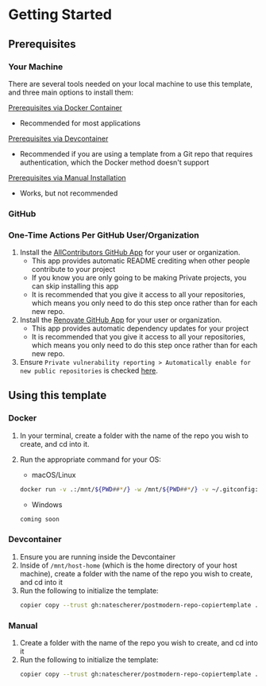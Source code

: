 # Getting Started

## Prerequisites

### Your Machine

There are several tools needed on your local machine to use this template, and three main options to install them:

[Prerequisites via Docker Container](prereqs/docker/prereqs_docker.md)
- Recommended for most applications

[Prerequisites via Devcontainer](prereqs/devcontainer/prereqs_devcontainer.md)
- Recommended if you are using a template from a Git repo that requires authentication, which the Docker method doesn't support

[Prerequisites via Manual Installation](prereqs/manual/prereqs_manual.md)
- Works, but not recommended
### GitHub

### One-Time Actions Per GitHub User/Organization

1. Install the [AllContributors GitHub App](https://github.com/apps/allcontributors/installations/new) for your user or organization.
   - This app provides automatic README crediting when other people contribute to your project
   - If you know you are only going to be making Private projects, you can skip installing this app
   - It is recommended that you give it access to all your repositories, which means you only need to do this step once rather than for each new repo.
1. Install the [Renovate GitHub App](https://github.com/apps/renovate) for your user or organization.
   - This app provides automatic dependency updates for your project
   - It is recommended that you give it access to all your repositories, which means you only need to do this step once rather than for each new repo.
1. Ensure `Private vulnerability reporting > Automatically enable for new public repositories` is checked [here](https://github.com/settings/security_analysis).
## Using this template

### Docker

1. In your terminal, create a folder with the name of the repo you wish to create, and cd into it.
2. Run the appropriate command for your OS:
   - macOS/Linux

   ```bash
   docker run -v .:/mnt/${PWD##*/} -w /mnt/${PWD##*/} -v ~/.gitconfig:/root/.gitconfig:ro -e USE_TOKEN_FOR_GIT_AUTH=true -it --pull always --rm ghcr.io/natescherer/postmodern-tools-container:latest copier copy --trust gh:natescherer/postmodern-repo-copiertemplate .
   ```

   - Windows

   ```PowerShell
   coming soon
   ```

### Devcontainer

1. Ensure you are running inside the Devcontainer
1. Inside of `/mnt/host-home` (which is the home directory of your host machine), create a folder with the name of the repo you wish to create, and cd into it
1. Run the following to initialize the template:
   ```bash
   copier copy --trust gh:natescherer/postmodern-repo-copiertemplate .
   ```

### Manual

1. Create a folder with the name of the repo you wish to create, and cd into it
1. Run the following to initialize the template:
   ```bash
   copier copy --trust gh:natescherer/postmodern-repo-copiertemplate .
   ```
